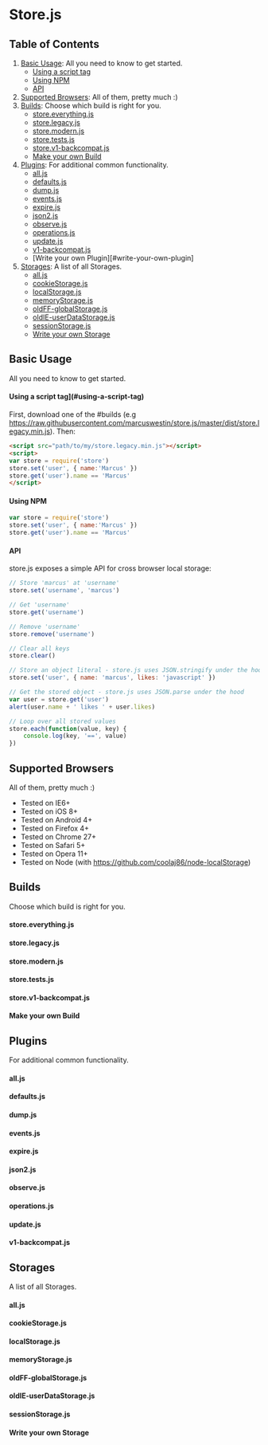 Store.js
========

Table of Contents
-----------------

1. [Basic Usage](#basic-usage): All you need to know to get started.
	- [Using a script tag](#using-a-script-tag)
	- [Using NPM](#using-npm)
	- [API](#api)
2. [Supported Browsers](#supported-browsers): All of them, pretty much :)
3. [Builds](#builds): Choose which build is right for you.
	- [store.everything.js](#store.everything.js)
	- [store.legacy.js](#store.legacy.js)
	- [store.modern.js](#store.modern.js)
	- [store.tests.js](#store.tests.js)
	- [store.v1-backcompat.js](#store.v1-backcompat.js)
	- [Make your own Build](#make-your-own-build)
4. [Plugins](#plugins): For additional common functionality.
	- [all.js](#all.js)
	- [defaults.js](#defaults.js)
	- [dump.js](#dump.js)
	- [events.js](#events.js)
	- [expire.js](#expire.js)
	- [json2.js](#json2.js)
	- [observe.js](#observe.js)
	- [operations.js](#operations.js)
	- [update.js](#update.js)
	- [v1-backcompat.js](#v1-backcompat.js)
	- [Write your own Plugin][#write-your-own-plugin]
5. [Storages](#storages): A list of all Storages.
	- [all.js](#all.js)
	- [cookieStorage.js](#cookiestorage.js)
	- [localStorage.js](#localstorage.js)
	- [memoryStorage.js](#memorystorage.js)
	- [oldFF-globalStorage.js](#oldff-globalstorage.js)
	- [oldIE-userDataStorage.js](#oldie-userdatastorage.js)
	- [sessionStorage.js](#sessionstorage.js)
	- [Write your own Storage](#write-your-own-storage)


Basic Usage
-----------
All you need to know to get started.

#### Using a script tag](#using-a-script-tag)

First, download one of the #builds (e.g https://raw.githubusercontent.com/marcuswestin/store.js/master/dist/store.legacy.min.js). Then:

```html
<script src="path/to/my/store.legacy.min.js"></script>
<script>
var store = require('store')
store.set('user', { name:'Marcus' })
store.get('user').name == 'Marcus'
</script>
```

#### Using NPM

```js
var store = require('store')
store.set('user', { name:'Marcus' })
store.get('user').name == 'Marcus'
```


#### API

store.js exposes a simple API for cross browser local storage:

```js
// Store 'marcus' at 'username'
store.set('username', 'marcus')

// Get 'username'
store.get('username')

// Remove 'username'
store.remove('username')

// Clear all keys
store.clear()

// Store an object literal - store.js uses JSON.stringify under the hood
store.set('user', { name: 'marcus', likes: 'javascript' })

// Get the stored object - store.js uses JSON.parse under the hood
var user = store.get('user')
alert(user.name + ' likes ' + user.likes)

// Loop over all stored values
store.each(function(value, key) {
	console.log(key, '==', value)
})
```


Supported Browsers
------------------
All of them, pretty much :)

- Tested on IE6+
- Tested on iOS 8+
- Tested on Android 4+
- Tested on Firefox 4+
- Tested on Chrome 27+
- Tested on Safari 5+
- Tested on Opera 11+
- Tested on Node (with https://github.com/coolaj86/node-localStorage)


Builds
------
Choose which build is right for you.

#### store.everything.js
#### store.legacy.js
#### store.modern.js
#### store.tests.js
#### store.v1-backcompat.js
#### Make your own Build


Plugins
-------
For additional common functionality.

#### all.js
#### defaults.js
#### dump.js
#### events.js
#### expire.js
#### json2.js
#### observe.js
#### operations.js
#### update.js
#### v1-backcompat.js


Storages
--------
A list of all Storages.

#### all.js
#### cookieStorage.js
#### localStorage.js
#### memoryStorage.js
#### oldFF-globalStorage.js
#### oldIE-userDataStorage.js
#### sessionStorage.js
#### Write your own Storage


